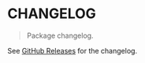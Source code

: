 # CHANGELOG

> Package changelog.

See [GitHub Releases](https://github.com/stdlib-js/blas-base-zcopy/releases) for the changelog.